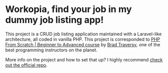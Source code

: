 # Workopia, find your job in my dummy job listing app!

This project is a CRUD job listing application maintained with a Laravel-like architecture, all coded in vanilla PHP. This project is corresponded to [PHP From Scratch | Beginner to Advanced course](https://www.udemy.com/course/php-from-scratch-course/) by [Brad Traversy](https://www.youtube.com/traversymedia), one of the best programming instructors on the planet.

More info on the project and how to set that up? I highly recommend [check out the official repo](https://github.com/bradtraversy/workopia-php).
